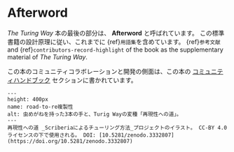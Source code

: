 # Afterword

_The Turing Way_ 本の最後の部分は、 **Afterword** と呼ばれています。 この標準書籍の設計原理に従い、これまでに {ref}`用語集`を含めています。 {ref}`参考文献` and {ref}`contributors-record-highlight` of the book as the supplementary material of _The Turing Way_.

この本のコミュニティコラボレーションと開発の側面は、この本の [コミュニティハンドブック](../community-handbook/community-handbook) セクションに書かれています。

```{figure} ../figures/road-to-reproducibility.jpg
---
height: 400px
name: road-to-re複製性
alt: 虫めがねを持った3本の手と、Turig Wayの変種「再現性への道」。
---
再現性への道 _Scriberiaによるチューリング方法_プロジェクトのイラスト。 CC-BY 4.0ライセンスの下で使用される。 DOI: [10.5281/zenodo.3332807](https://doi.org/10.5281/zenodo.3332807)
```

